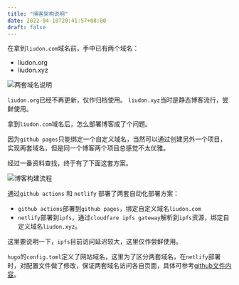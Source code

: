 ```yaml
---
title: "博客架构说明"
date: 2022-04-10T20:41:57+08:00
draft: false
---
```


在拿到`liudon.com`域名前，手中已有两个域名：

- liudon.org
- liudon.xyz

![两套域名说明](https://static.liudon.com/%E5%8D%9A%E5%AE%A2%E6%9E%B6%E6%9E%84.png)

`liudon.org`已经不再更新，仅作归档使用。
`liudon.xyz`当时是静态博客流行，尝鲜使用。

拿到`liudon.com`域名后，怎么部署博客成了个问题。

因为`github pages`只能绑定一个自定义域名，当然可以通过创建另外一个项目，实现两套域名，但是同一个博客两个项目总感觉不太优雅。

经过一番资料查找，终于有了下面这套方案。

![博客构建流程](https://static.liudon.com/%E5%8D%9A%E5%AE%A2%E6%9E%84%E5%BB%BA%E6%B5%81%E7%A8%8B.png)

通过`github actions` 和 `netlify` 部署了两套自动化部署方案：

- `github actions`部署到`github pages`，绑定自定义域名`liudon.com`
- `netlify`部署到`ipfs`，通过`cloudfare ipfs gateway`解析到`ipfs`资源，绑定自定义域名`liudon.xyz`。

这里要说明一下，`ipfs`目前访问延迟较大，这里仅作尝鲜使用。

`hugo`的`config.toml`定义了网站域名，这里为了区分两套域名，在`netlify`部署时，对配置文件做了修改，保证两套域名访问各自页面，具体可参考[github文件内容](https://github.com/Liudon/liudon.github.io/blob/code/netlify.toml)。